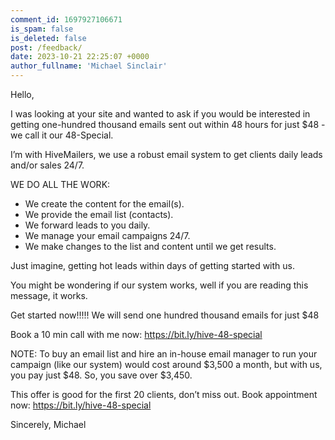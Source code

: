 ```yaml
---
comment_id: 1697927106671
is_spam: false
is_deleted: false
post: /feedback/
date: 2023-10-21 22:25:07 +0000
author_fullname: 'Michael Sinclair'
---
```


Hello,
  
I was looking at your site and wanted to ask if you would be interested in getting one-hundred thousand emails sent out within 48 hours for just $48 - we call it our 48-Special.
 
I’m with HiveMailers, we use a robust email system to get clients daily leads and/or sales 24/7.
 
WE DO ALL THE WORK:

- We create the content for the email(s).
- We provide the email list (contacts).
- We forward leads to you daily.
- We manage your email campaigns 24/7.
- We make changes to the list and content until we get results.

Just imagine, getting hot leads within days of getting started with us. 

You might be wondering if our system works, well if you are reading this message, it works. 

Get started now!!!!! We will send one hundred thousand emails for just $48 
  
Book a 10 min call with me now: https://bit.ly/hive-48-special

NOTE: To buy an email list and hire an in-house email manager to run your campaign (like our system) would cost around $3,500 a month, but with us, you pay just $48. So, you save over $3,450.

This offer is good for the first 20 clients, don’t miss out.  Book appointment now: https://bit.ly/hive-48-special

Sincerely,
Michael
